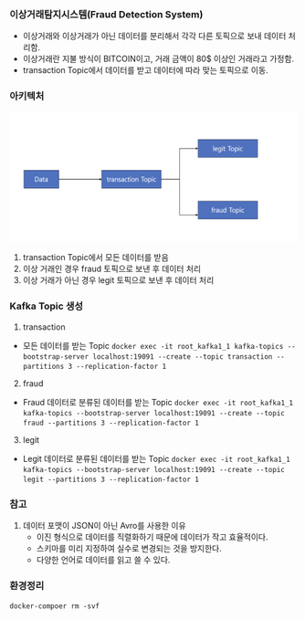 ### 이상거래탐지시스템(Fraud Detection System)
- 이상거래와 이상거래가 아닌 데이터를 분리해서 각각 다른 토픽으로 보내 데이터 처리함.
- 이상거래란 지불 방식이 BITCOIN이고, 거래 금액이 80$ 이상인 거래라고 가정함.
- transaction Topic에서 데이터를 받고 데이터에 따라 맞는 토픽으로 이동.

### 아키텍처
![Fraud Detection System Architecture](./images/FDS_Architecture.png)
1. transaction Topic에서 모든 데이터를 받음
2. 이상 거래인 경우 fraud 토픽으로 보낸 후 데이터 처리
3. 이상 거래가 아닌 경우 legit 토픽으로 보낸 후 데이터 처리

### Kafka Topic 생성
1. transaction
- 모든 데이터를 받는 Topic
```docker exec -it root_kafka1_1 kafka-topics --bootstrap-server localhost:19091 --create --topic transaction --partitions 3 --replication-factor 1```

2. fraud
- Fraud 데이터로 분류된 데이터를 받는 Topic
```docker exec -it root_kafka1_1 kafka-topics --bootstrap-server localhost:19091 --create --topic fraud --partitions 3 --replication-factor 1```

3. legit
- Legit 데이터로 분류된 데이터를 받는 Topic
```docker exec -it root_kafka1_1 kafka-topics --bootstrap-server localhost:19091 --create --topic legit --partitions 3 --replication-factor 1```

### 참고
1. 데이터 포맷이 JSON이 아닌 Avro를 사용한 이유
   - 이진 형식으로 데이터를 직렬화하기 때문에 데이터가 작고 효율적이다.
   - 스키마를 미리 지정하여 실수로 변경되는 것을 방지한다.
   - 다양한 언어로 데이터를 읽고 쓸 수 있다.


### 환경정리
```
docker-compoer rm -svf
```